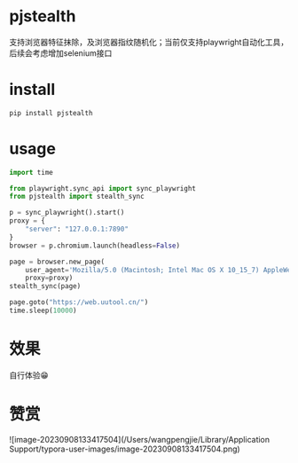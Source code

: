 # pjstealth

支持浏览器特征抹除，及浏览器指纹随机化；当前仅支持playwright自动化工具，后续会考虑增加selenium接口

# install

```python
pip install pjstealth
```

# usage

```python
import time

from playwright.sync_api import sync_playwright
from pjstealth import stealth_sync

p = sync_playwright().start()
proxy = {
    "server": "127.0.0.1:7890"
}
browser = p.chromium.launch(headless=False)

page = browser.new_page(
    user_agent='Mozilla/5.0 (Macintosh; Intel Mac OS X 10_15_7) AppleWebKit/537.36 (KHTML, like Gecko) Chrome/116.0.0.0 Safari/537.36',
    proxy=proxy)
stealth_sync(page)

page.goto("https://web.uutool.cn/")
time.sleep(10000)

```

# 效果

自行体验😁

# 赞赏

![image-20230908133417504](/Users/wangpengjie/Library/Application Support/typora-user-images/image-20230908133417504.png)